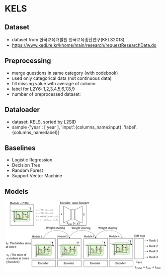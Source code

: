 # KELS

## Dataset
- dataset from 한국교육개발원 한국교육종단연구(KELS2013)
- https://www.kedi.re.kr/khome/main/research/requestResearchData.do

## Preprocessing
- merge questions in same category (with codebook)
- used only categorical data (not continuous data)
- fill missing value with average of column
- label for L2Y6: 1,2,3,4,5,6,7,8,9
- number of preprocessed dataset:

## Dataloader
- dataset: KELS, sorted by L2SID
- sample {'year': [ year ], 'input':{columns_name:input}, 'label':{columns_name:label}}

## Baselines
- Logistic Regression
- Decision Tree
- Random Forest
- Support Vector Machine

## Models
![model](./image/overview.png)
